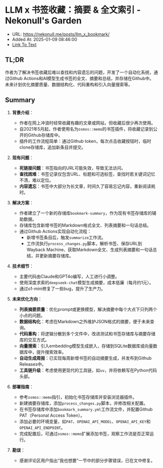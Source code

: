 # LLM x 书签收藏：摘要 & 全文索引 - Nekonull's Garden
- URL: https://nekonull.me/posts/llm_x_bookmark/
- Added At: 2025-01-09 08:46:00
- [Link To Text](2025-01-09-llm-x-书签收藏：摘要-&-全文索引---nekonull's-garden_raw.md)

## TL;DR
作者为了解决书签收藏后难以查找和内容遗忘的问题，开发了一个自动化系统，通过Github Actions和AI模型生成书签的全文、摘要和总结，并存储在Github中。未来计划优化摘要质量、数据结构化、代码重构和引入向量搜索等。

## Summary
1. **背景介绍**：
   - 作者在网上冲浪时经常收藏有趣的文章或网站，但收藏后很少再次使用。
   - 自2021年5月起，作者使用名为`osmos::memo`的书签插件，将收藏记录到公开的Github存储库中。
   - 插件的工作流程简单：通过Github token，每次点击收藏按钮时，临时clone存储库，追加新条目并提交。

2. **现有问题**：
   - **死链接问题**：书签指向的URL可能失效，导致无法访问。
   - **查找困难**：书签记录仅包含URL、标题和可选标签，查找时若关键词记忆不清，难以定位。
   - **内容遗忘**：书签中大部分为长文章，时间久了容易忘记内容，重新阅读耗时。

3. **解决方案**：
   - 作者建立了一个新的存储库`bookmark-summary`，作为现有书签存储库的辅助数据。
   - 存储库包含新增书签的Markdown格式全文、列表摘要和一句话总结。
   - 通过Github Actions实现自动化流程：
     - 新增书签条目后，触发`summarize`工作流。
     - 工作流执行`process_changes.py`脚本，解析书签、保存URL到Wayback Machine、获取Markdown全文、生成列表摘要和一句话总结，并更新摘要存储库。

4. **技术细节**：
   - 主要代码由Claude和GPT4o编写，人工进行小调整。
   - 使用深度求索的`deepseek-chat`模型生成摘要，成本低廉（每月约1元）。
   - 通过o1-mini修复了一些bug，提升了生产力。

5. **未来优化方向**：
   - **列表摘要质量**：优化prompt或更换模型，解决摘要中每个大点下只列两个小点的问题。
   - **数据结构化**：考虑在Markdown之外维护JSON格式的摘要，便于未来查询。
   - **代码重构**：将逻辑分散到多个文件中，改进测试和书签存储库与摘要存储库的交互方式。
   - **向量搜索**：引入embedding模型生成嵌入，存储到SQLite数据库或向量数据库中，提升搜索效率。
   - **自动生成周报**：已实现每周新增书签的自动摘要生成，并发布到Github Releases中。
   - **工具链升级**：考虑使用更现代的工具链，如`uv`，并将依赖写在Python代码头部。

6. **部署指南**：
   - 参考`osmos::memo`指引，初始化书签存储库并安装浏览器插件。
   - 新建摘要存储库，添加`process_changes.py`脚本，并修改相关配置。
   - 在书签存储库中添加`bookmark_summary.yml`工作流文件，并配置Github PAT（Personal Access Token）。
   - 添加必要的环境变量，如`PAT`、`OPENAI_API_MODEL`、`OPENAI_API_KEY`和`OPENAI_API_ENDPOINT`。
   - 完成配置后，可通过`osmos::memo`扩展添加书签，观察工作流是否正常运行。

7. **勘误**：
   - 感谢评论区用户指出“我也想要”一节中的部分步骤错误，已在文中修复。

